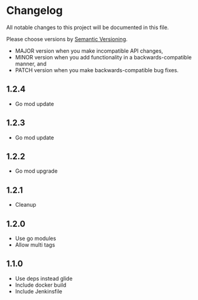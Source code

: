 # Changelog

All notable changes to this project will be documented in this file.

Please choose versions by [Semantic Versioning](http://semver.org/).

* MAJOR version when you make incompatible API changes,
* MINOR version when you add functionality in a backwards-compatible manner, and
* PATCH version when you make backwards-compatible bug fixes.

## 1.2.4

- Go mod update

## 1.2.3

- Go mod update

## 1.2.2

- Go mod upgrade

## 1.2.1

- Cleanup

## 1.2.0

- Use go modules
- Allow multi tags

## 1.1.0

- Use deps instead glide
- Include docker build
- Include Jenkinsfile
